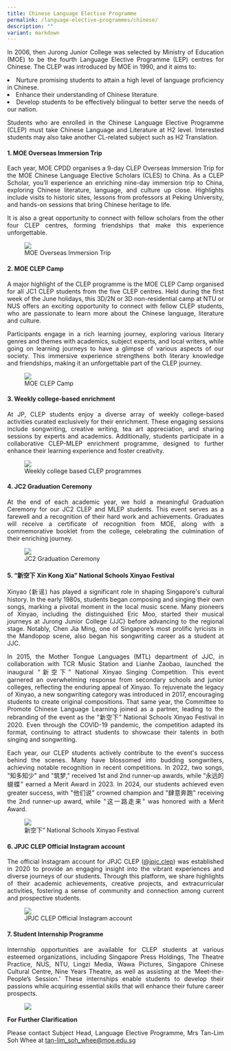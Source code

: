 ```yaml
---
title: Chinese Language Elective Programme
permalink: /language-elective-programmes/chinese/
description: ""
variant: markdown
---
```

<div align="justify">



	
<p>	In 2006, then Jurong Junior College was selected by Ministry of Education (MOE) to be the fourth Language Elective Programme (LEP) centres for Chinese.  The CLEP was introduced by MOE in 1990, and it aims to:</p>
<li>Nurture promising students to attain a high level of language proficiency in Chinese.</li>
<li>Enhance their understanding of Chinese literature. </li>
<li>Develop students to be effectively bilingual to better serve the needs of our nation.</li>
<p>Students who are enrolled in the Chinese Language Elective Programme (CLEP) must take Chinese Language and Literature at H2 level. Interested students may also take another CL-related subject such as H2 Translation.</p>



<h4><b>1. MOE Overseas Immersion Trip</b></h4>

<p>
Each year, MOE CPDD organises a 9-day CLEP Overseas Immersion Trip for the MOE Chinese Language Elective Scholars (CLES) to China. As a CLEP Scholar, you’ll experience an enriching nine-day immersion trip to China, exploring Chinese literature, language, and culture up close. Highlights include visits to historic sites, lessons from professors at Peking University, and hands-on sessions that bring Chinese heritage to life.</p>
<p>It is also a great opportunity to connect with fellow scholars from the other four CLEP centres, forming friendships that make this experience unforgettable.</p>

<figure>
	<img src="/images/Curriculum/CLEP/Clep1.png">
	<figcaption>MOE Overseas Immersion Trip</figcaption></figure>



<h4><b>2. MOE CLEP Camp</b></h4>

<p>A major highlight of the CLEP programme is the MOE CLEP Camp organised for all JC1 CLEP students from the five CLEP centres. Held during the first week of the June holidays, this 3D/2N or 3D non-residential camp at NTU or NUS offers an exciting opportunity to connect with fellow CLEP students, who are passionate to learn more about the Chinese language, literature and culture.</p>
<p>Participants engage in a rich learning journey, exploring various literary genres and themes with academics, subject experts, and local writers, while going on learning journeys to have a glimpse of various aspects of our society. This immersive experience strengthens both literary knowledge and friendships, making it an unforgettable part of the CLEP journey.
</p>
	
<figure>
	<img src="/images/Curriculum/CLEP/Clep2.png">
	<figcaption>MOE CLEP Camp</figcaption></figure>

<h4><b>3. Weekly college-based enrichment</b></h4>
	
<p>At JP, CLEP students enjoy a diverse array of weekly college-based activities curated exclusively for their enrichment. These engaging sessions include songwriting, creative writing, tea art appreciation, and sharing sessions by experts and academics. Additionally, students participate in a collaborative CLEP-MLEP enrichment programme, designed to further enhance their learning experience and foster creativity.
</p>
	
<figure>
	<img src="/images/Curriculum/CLEP/Clep3.png">
	<figcaption>Weekly college based CLEP programmes</figcaption></figure>
	

	
<h4><b>4. JC2 Graduation Ceremony</b></h4>

<p>At the end of each academic year, we hold a meaningful Graduation Ceremony for our JC2 CLEP and MLEP students. This event serves as a farewell and a recognition of their hard work and achievements. Graduates will receive a certificate of recognition from MOE, along with a commemorative booklet from the college, celebrating the culmination of their enriching journey.</p>

<figure>
<img src="/images/Curriculum/CLEP/Clep4.png">
<figcaption>JC2 Graduation Ceremony</figcaption></figure>

	

<h4><b>5. “新空下 Xin Kong Xia” National Schools Xinyao Festival</b></h4>
	
<p>
Xinyao (新谣) has played a significant role in shaping Singapore's cultural history. In the early 1980s, students began composing and singing their own songs, marking a pivotal moment in the local music scene. Many pioneers of Xinyao, including the distinguished Eric Moo, started their musical journeys at Jurong Junior College (JJC) before advancing to the regional stage. Notably, Chen Jia Ming, one of Singapore’s most prolific lyricists in the Mandopop scene, also began his songwriting career as a student at JJC.</p>

<p>
In 2015, the Mother Tongue Languages (MTL) department of JJC, in collaboration with TCR Music Station and Lianhe Zaobao, launched the inaugural “新空下” National Xinyao Singing Competition. This event garnered an overwhelming response from secondary schools and junior colleges, reflecting the enduring appeal of Xinyao. To rejuvenate the legacy of Xinyao, a new songwriting category was introduced in 2017, encouraging students to create original compositions. That same year, the Committee to Promote Chinese Language Learning joined as a partner, leading to the rebranding of the event as the “新空下” National Schools Xinyao Festival in 2020. Even through the COVID-19 pandemic, the competition adapted its format, continuing to attract students to showcase their talents in both singing and songwriting.</p>
	
<p>
Each year, our CLEP students actively contribute to the event's success behind the scenes. Many have blossomed into budding songwriters, achieving notable recognition in recent competitions. In 2022, two songs, "知多知少" and "筑梦," received 1st and 2nd runner-up awards, while “永远的蝴蝶” earned a Merit Award in 2023. In 2024, our students achieved even greater success, with "他们说" crowned champion and "肆意奔跑" receiving the 2nd runner-up award, while "这一路走来" was honored with a Merit Award.</p>

<figure>
	<img src="/images/Curriculum/CLEP/Clep5.png">
	<figcaption>新空下” National Schools Xinyao Festival</figcaption></figure>
	


<h4><b>6. JPJC CLEP Official Instagram account</b></h4>
	
<p>The official Instagram account for JPJC CLEP (<a href="https://www.instagram.com/jpjc.clep/?hl=en">@jpjc.clep</a>) was established in 2020 to provide an engaging insight into the vibrant experiences and diverse journeys of our students. Through this platform, we share highlights of their academic achievements, creative projects, and extracurricular activities, fostering a sense of community and connection among current and prospective students.	</p>
	
<figure>
	<img src="/images/Curriculum/CLEP/Clep6.png">
	<figcaption>JPJC CLEP Official Instagram account</figcaption></figure>
	

<h4><b>7. Student Internship Programme</b></h4>

<p>
Internship opportunities are available for CLEP students at various esteemed organizations, including Singapore Press Holdings, The Theatre Practice, NUS, NTU, Lingzi Media, Wawa Pictures, Singapore Chinese Cultural Centre, Nine Years Theatre, as well as assisting at the ‘Meet-the-People’s Session.’ These internships enable students to develop their passions while acquiring essential skills that will enhance their future career prospects.</p>

<figure>
<img src="/images/CLEP%2015.jpg">
</figure>




	
<strong>For Further Clarification</strong>
<p>
Please contact Subject Head, Language Elective Programme, Mrs Tan-Lim Soh Whee at <a href="mailto:tan-lim_soh_whee@moe.edu.sg">tan-lim_soh_whee@moe.edu.sg</a></p>


</div>